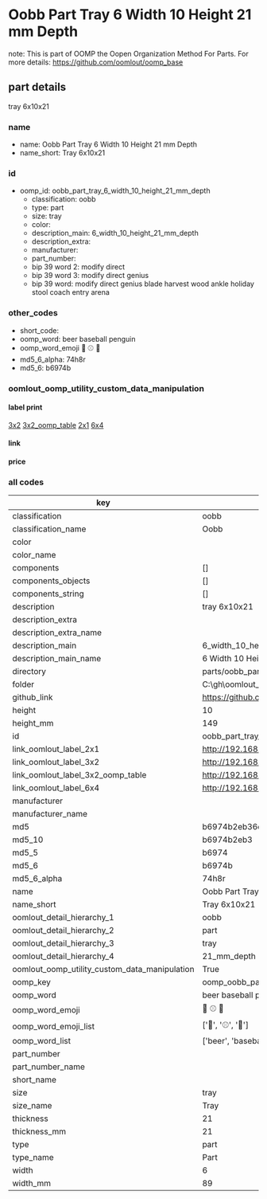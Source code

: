 # Oobb Part Tray 6 Width 10 Height 21 mm Depth  

note: This is part of OOMP the Oopen Organization Method For Parts. For more details: https://github.com/oomlout/oomp_base

##  part details
  



tray 6x10x21



### name
* name: Oobb Part Tray 6 Width 10 Height 21 mm Depth
* name_short: Tray 6x10x21 
### id
* oomp_id: oobb_part_tray_6_width_10_height_21_mm_depth
  * classification: oobb
  * type: part
  * size: tray
  * color: 
  * description_main: 6_width_10_height_21_mm_depth
  * description_extra: 
  * manufacturer: 
  * part_number: 
  * bip 39 word 2: modify direct
  * bip 39 word 3: modify direct genius
  * bip 39 word: modify direct genius blade harvest wood ankle holiday stool coach entry arena

### other_codes
* short_code: 
* oomp_word: beer baseball penguin
* oomp_word_emoji :beer: :baseball: :penguin:
* md5_6_alpha: 74h8r
* md5_6: b6974b






### oomlout_oomp_utility_custom_data_manipulation
#### label print
[3x2](http://192.168.1.245:1112/?label=oomp%2074h8r)
[3x2_oomp_table](http://192.168.1.108:1112/?label=oomp%2074h8r)
[2x1](http://192.168.1.242:1112/?label=oomp%2074h8r)
[6x4](http://192.168.1.55:1112/?label=oomp%2074h8r)    

#### link

                              

#### price







### all codes 
| key | value |  
| --- | --- |  
| classification | oobb |  
| classification_name | Oobb |  
| color |  |  
| color_name |  |  
| components | [] |  
| components_objects | [] |  
| components_string | [] |  
| description | tray 6x10x21 |  
| description_extra |  |  
| description_extra_name |  |  
| description_main | 6_width_10_height_21_mm_depth |  
| description_main_name | 6 Width 10 Height 21 mm Depth |  
| directory | parts/oobb_part_tray_6_width_10_height_21_mm_depth |  
| folder | C:\gh\oomlout_oobb_version_4_generated_parts\parts\oobb_part_tray_6_width_10_height_21_mm_depth |  
| github_link | https://github.com/oomlout/oomlout_oomp_part_src/tree/main/parts/oobb_part_tray_6_width_10_height_21_mm_depth |  
| height | 10 |  
| height_mm | 149 |  
| id | oobb_part_tray_6_width_10_height_21_mm_depth |  
| link_oomlout_label_2x1 | http://192.168.1.242:1112/?label=oomp%2074h8r |  
| link_oomlout_label_3x2 | http://192.168.1.245:1112/?label=oomp%2074h8r |  
| link_oomlout_label_3x2_oomp_table | http://192.168.1.108:1112/?label=oomp%2074h8r |  
| link_oomlout_label_6x4 | http://192.168.1.55:1112/?label=oomp%2074h8r |  
| manufacturer |  |  
| manufacturer_name |  |  
| md5 | b6974b2eb36cc127f4b4b170c1cfa475 |  
| md5_10 | b6974b2eb3 |  
| md5_5 | b6974 |  
| md5_6 | b6974b |  
| md5_6_alpha | 74h8r |  
| name | Oobb Part Tray 6 Width 10 Height 21 mm Depth |  
| name_short | Tray 6x10x21  |  
| oomlout_detail_hierarchy_1 | oobb |  
| oomlout_detail_hierarchy_2 | part |  
| oomlout_detail_hierarchy_3 | tray |  
| oomlout_detail_hierarchy_4 | 21_mm_depth |  
| oomlout_oomp_utility_custom_data_manipulation | True |  
| oomp_key | oomp_oobb_part_tray_6_width_10_height_21_mm_depth |  
| oomp_word | beer baseball penguin |  
| oomp_word_emoji | :beer: :baseball: :penguin: |  
| oomp_word_emoji_list | [':beer:', ':baseball:', ':penguin:'] |  
| oomp_word_list | ['beer', 'baseball', 'penguin'] |  
| part_number |  |  
| part_number_name |  |  
| short_name |  |  
| size | tray |  
| size_name | Tray |  
| thickness | 21 |  
| thickness_mm | 21 |  
| type | part |  
| type_name | Part |  
| width | 6 |  
| width_mm | 89 |  
